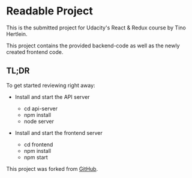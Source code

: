 # Readable Project

This is the submitted project for Udacity's React & Redux course by Tino Hertlein.

This project contains the provided backend-code as well as the newly created frontend code.

## TL;DR

To get started reviewing right away:

* Install and start the API server
  * cd api-server
  * npm install
  * node server

* Install and start the frontend server
  * cd frontend
  * npm install
  * npm start

This project was forked from [GitHub](https://github.com/udacity/reactnd-project-readable-starter).